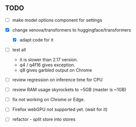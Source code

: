 ## TODO

* [ ] make model options component for settings
* [x] change xenova/transformers to huggingface/transformers
    - [x] adapt code for it
* [ ] test all
    - it is slower than 2.17 version.
    - q4 / q4f16 gives exception.
    - q8 gives garbled output on Chrome
* [ ] review regression on inference time for CPU
* [ ] review RAM usage skyrockets to ~5GB (master is ~1GB)
* [ ] fix not working on Chrome or Edge.
* [ ] Firefox webGPU not supported yet. (wait for it)

* [ ] refactor - split store into stores
